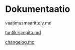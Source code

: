 # Dokumentaatio
[vaatimusmaarittely.md](dokumentaatio/vaatimusmaarittely.md)

[tuntikirjanpito.md](dokumentaatio/tuntikirjanpito.md)

[changelog.md](dokumentaatio/changelog.md)